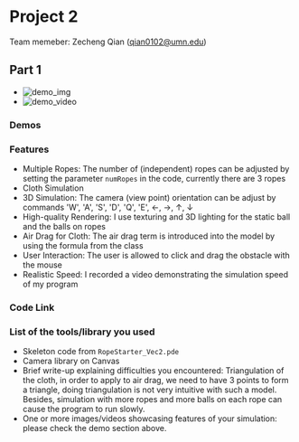 # Project 2
Team memeber:
Zecheng Qian (qian0102@umn.edu)

## Part 1

+ ![demo_img](demo/img.png)
+ ![demo_video](demo/video.move)

### Demos


### Features
+ Multiple Ropes: The number of (independent) ropes can be adjusted by setting the parameter `numRopes` in the code, currently there are 3 ropes
+ Cloth Simulation
+ 3D Simulation: The camera (view point) orientation can be adjust by commands 'W', 'A', 'S', 'D', 'Q', 'E', $\leftarrow$, $\rightarrow$, $\uparrow$, $\downarrow$
+ High-quality Rendering: I use texturing and 3D lighting for the static ball and the balls on ropes
+ Air Drag for Cloth: The air drag term is introduced into the model by using the formula from the class
+ User Interaction: The user is allowed to click and drag the obstacle with the mouse
+ Realistic Speed: I recorded a video demonstrating the simulation speed of my program

### Code Link


### List of the tools/library you used
+ Skeleton code from `RopeStarter_Vec2.pde`
+ Camera library on Canvas
+ Brief write-up explaining difficulties you encountered: Triangulation of the cloth, in order to apply to air drag, we need to have 3 points to form a triangle, doing triangulation is not very intuitive with such a model. Besides, simulation with more ropes and more balls on each rope can cause the program to run slowly.
+ One or more images/videos showcasing features of your simulation: please check the demo section above.
